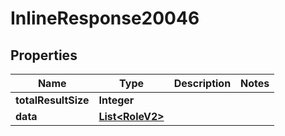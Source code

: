 

# InlineResponse20046

## Properties

Name | Type | Description | Notes
------------ | ------------- | ------------- | -------------
**totalResultSize** | **Integer** |  | 
**data** | [**List&lt;RoleV2&gt;**](RoleV2.md) |  | 



